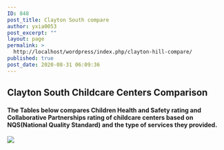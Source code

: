 ```yaml
---
ID: 848
post_title: Clayton South compare
author: yxia0053
post_excerpt: ""
layout: page
permalink: >
  http://localhost/wordpress/index.php/clayton-hill-compare/
published: true
post_date: 2020-08-31 06:09:36
---
```

<h2>Clayton South Childcare Centers Comparison</h2>		
			<h4>The Tables below compares Children Health and Safety rating and Collaborative Partnerships rating  of childcare centers based on NQS(National Quality Standard) and the type of services they provided.</h4>		
			<noscript><a href='#'><img alt=' ' src='https:&#47;&#47;public.tableau.com&#47;static&#47;images&#47;Cl&#47;ClaytonSouth&#47;Dashboard1&#47;1_rss.png' style='border: none' /></a></noscript><object class='tableauViz'  style='display:none;'><param name='host_url' value='https%3A%2F%2Fpublic.tableau.com%2F' /> <param name='embed_code_version' value='3' /> <param name='site_root' value='' /><param name='name' value='ClaytonSouth&#47;Dashboard1' /><param name='tabs' value='no' /><param name='toolbar' value='yes' /><param name='static_image' value='https:&#47;&#47;public.tableau.com&#47;static&#47;images&#47;Cl&#47;ClaytonSouth&#47;Dashboard1&#47;1.png' /> <param name='animate_transition' value='yes' /><param name='display_static_image' value='yes' /><param name='display_spinner' value='yes' /><param name='display_overlay' value='yes' /><param name='display_count' value='yes' /><param name='language' value='en' /><param name='filter' value='publish=yes' /></object>